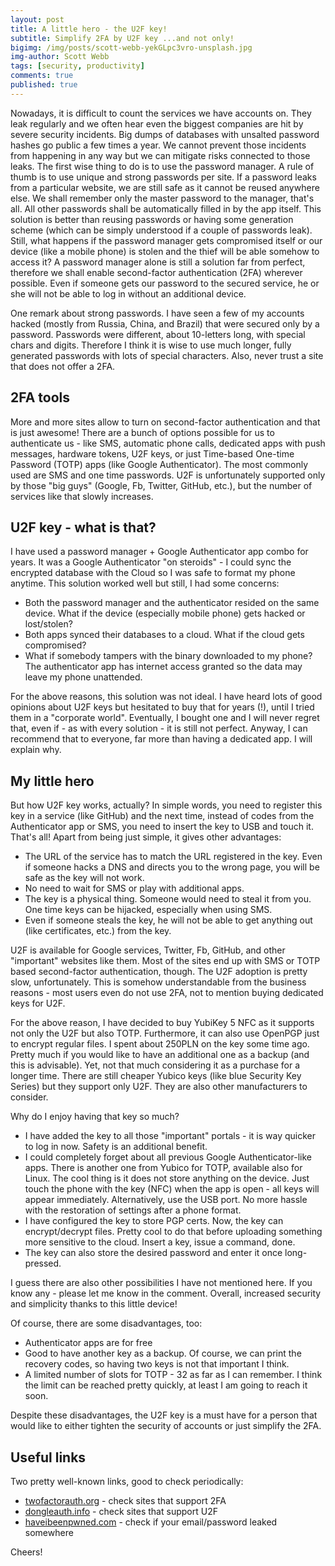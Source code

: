 ```yaml
---
layout: post
title: A little hero - the U2F key!
subtitle: Simplify 2FA by U2F key ...and not only!
bigimg: /img/posts/scott-webb-yekGLpc3vro-unsplash.jpg
img-author: Scott Webb
tags: [security, productivity]
comments: true
published: true
---
```


Nowadays, it is difficult to count the services we have accounts on.  They leak regularly and we often hear even the biggest companies are hit by severe security incidents. Big dumps of databases with unsalted
password hashes go public a few times a year. We cannot prevent those incidents from happening in any way but we can mitigate risks connected to those leaks. The first wise thing to do is to use the password manager.
A rule of thumb is to use unique and strong passwords per site. If a password leaks from a particular website, we are still safe as it cannot be reused anywhere else. We shall remember only the master password to the manager, that's all.
All other passwords shall be automatically filled in by the app itself. This solution is better than reusing passwords or having some generation scheme  (which can be simply understood if a couple of passwords leak). 
Still, what happens if the password manager gets compromised itself or our device (like a mobile phone) is stolen and the thief will be able somehow to access it? A password manager alone is
still a solution far from perfect, therefore we shall enable second-factor authentication (2FA) wherever possible. Even if someone gets our password to the secured service, he or she will not be able to log in without an additional device.

One remark about strong passwords. I have seen a few of my accounts hacked (mostly from Russia, China, and Brazil) that were secured only by a password. Passwords were different, about 10-letters long, with special chars and digits.
Therefore I think it is wise to use much longer, fully generated passwords with lots of special characters. Also, never trust a site that does not offer a 2FA.

## 2FA tools
More and more sites allow to turn on second-factor authentication and that is just awesome! There are a bunch of options possible for us to authenticate us - like SMS, automatic phone calls, dedicated apps with push messages, hardware tokens, U2F keys, or just Time-based One-time Password (TOTP) apps (like Google Authenticator). The most commonly used are SMS and one time passwords. U2F is unfortunately supported only by those "big guys" (Google, Fb, Twitter, GitHub, etc.),
but the number of services like that slowly increases.

## U2F key - what is that?
I have used a password manager + Google Authenticator app combo for years. It was a Google Authenticator "on steroids" - I could sync the encrypted database with the Cloud so I was safe to format my phone anytime.
This solution worked well but still, I had some concerns:
- Both the password manager and the authenticator resided on the same device. What if the device (especially mobile phone) gets hacked or lost/stolen?
- Both apps synced their databases to a cloud. What if the cloud gets compromised?
- What if somebody tampers with the binary downloaded to my phone? The authenticator app has internet access granted so the data may leave my phone unattended.

For the above reasons, this solution was not ideal. I have heard lots of good opinions about U2F keys but hesitated to buy that for years (!), until I tried them in a "corporate world". Eventually, I bought one and I will never regret that, 
even if - as with every solution - it is still not perfect. Anyway, I can recommend that to everyone, far more than having a dedicated app. I will explain why.

## My little hero
But how U2F key works, actually? In simple words, you need to register this key in a service (like GitHub) and the next time, instead of codes from the Authenticator app or SMS, you need to insert
the key to USB and touch it. That's all! Apart from being just simple, it gives other advantages:
- The URL of the service has to match the URL registered in the key. Even if someone hacks a DNS and directs you to the wrong page, you will be safe as the key will not work.
- No need to wait for SMS or play with additional apps.
- The key is a physical thing. Someone would need to steal it from you. One time keys can be hijacked, especially when using SMS.
- Even if someone steals the key, he will not be able to get anything out (like certificates, etc.) from the key.

U2F is available for Google services, Twitter, Fb, GitHub, and other "important" websites like them. Most of the sites end up with SMS or TOTP based second-factor authentication, though. The U2F adoption is pretty slow, unfortunately. This is
somehow understandable from the business reasons - most users even do not use 2FA, not to mention buying dedicated keys for U2F.

For the above reason, I have decided to buy YubiKey 5 NFC as it supports not only the U2F but also TOTP. Furthermore, it can also use OpenPGP just to encrypt regular files. I spent about 250PLN on the key some time ago. Pretty much if you would like to have an additional one as a backup (and this is advisable). Yet, not that much considering it as a purchase for a longer time. There are still cheaper Yubico keys (like blue Security Key Series) but they support only U2F. They are also other manufacturers to consider.

Why do I enjoy having that key so much?
- I have added the key to all those "important" portals - it is way quicker to log in now. Safety is an additional benefit.
- I could completely forget about all previous Google Authenticator-like apps. There is another one from Yubico for TOTP, available also for Linux. The cool thing is it does not store anything on the device.
Just touch the phone with the key (NFC) when the app is open - all keys will appear immediately. Alternatively, use the USB port. No more hassle with the restoration of settings after a phone format.
- I have configured the key to store PGP certs. Now, the key can encrypt/decrypt files. Pretty cool to do that before uploading something more sensitive to the cloud. Insert a key, issue a command, done.
- The key can also store the desired password and enter it once long-pressed.

I guess there are also other possibilities I have not mentioned here. If you know any - please let me know in the comment. Overall, increased security and simplicity thanks to this little device!

Of course, there are some disadvantages, too:
- Authenticator apps are for free
- Good to have another key as a backup. Of course, we can print the recovery codes, so having two keys is not that important I think.
- A limited number of slots for TOTP - 32 as far as I can remember. I think the limit can be reached pretty quickly, at least I am going to reach it soon.

Despite these disadvantages, the U2F key is a must have for a person that would like to either tighten the security of accounts or just simplify the 2FA.

## Useful links
Two pretty well-known links, good to check periodically:
- [twofactorauth.org](https://twofactorauth.org) - check sites that support 2FA
- [dongleauth.info](https://www.dongleauth.info) - check sites that support U2F
- [haveibeenpwned.com](https://haveibeenpwned.com) - check if your email/password leaked somewhere


Cheers!